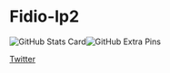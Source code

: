 # Fidio-lp2

![GitHub Stats Card](https://github-readme-stats.vercel.app/api?username=Fidio-lp2)![GitHub Extra Pins](https://github-readme-stats.vercel.app/api/pin/?username=Fidio-lp2&repo=Fidio-lp2)

[Twitter](https://twitter.com/Fidio58116594)
